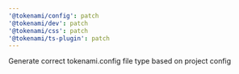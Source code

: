 ```yaml
---
'@tokenami/config': patch
'@tokenami/dev': patch
'@tokenami/css': patch
'@tokenami/ts-plugin': patch
---
```


Generate correct tokenami.config file type based on project config

